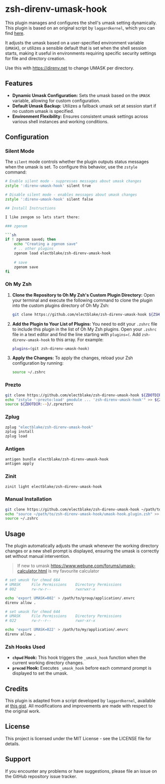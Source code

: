 # zsh-direnv-umask-hook

This plugin manages and configures the shell's umask setting dynamically. This plugin is based on an original script by `laggardkernel`, which you can find [here](https://gist.github.com/laggardkernel/38566f4473068c065f1a1ef15e6e1b4a).

It adjusts the umask based on a user-specified environment variable (`UMASK`), or utilizes a sensible default that is set when the shell session starts, making it useful in environments requiring specific security settings for file and directory creation.

Use this with <https://direnv.net> to change UMASK per directory.

## Features

- **Dynamic Umask Configuration:** Sets the umask based on the `UMASK` variable, allowing for custom configuration.
- **Default Umask Backup:** Utilizes a fallback umask set at session start if no custom umask is specified.
- **Environment Flexibility:** Ensures consistent umask settings across various shell instances and working conditions.

## Configuration

### Silent Mode

The `silent` mode controls whether the plugin outputs status messages when the umask is set. To configure this behavior, use the `zstyle` command:

```zsh
# Enable silent mode - suppresses messages about umask changes
zstyle ':direnv-umask-hook' silent true

# Disable silent mode - enables messages about umask changes
zstyle ':direnv-umask-hook' silent false

## Install Instructions

I like zengom so lets start there:

### zgenom

```sh
if ! zgenom saved; then
    echo "Creating a zgenom save"
    # .. other plugins
    zgenom load electblake/zsh-direnv-umask-hook
    
    # save
    zgenom save
fi
```

### Oh My Zsh

1. **Clone the Repository to Oh My Zsh's Custom Plugin Directory:**
   Open your terminal and execute the following command to clone the plugin into the custom plugins directory of Oh My Zsh:
   ```zsh
   git clone https://github.com/electblake/zsh-direnv-umask-hook ${ZSH_CUSTOM:-~/.oh-my-zsh/custom}/plugins/zsh-direnv-umask-hook
   ```

2. **Add the Plugin to Your List of Plugins:**
   You need to edit your `.zshrc` file to include this plugin in the list of Oh My Zsh plugins. Open your `.zshrc` file in a text editor and find the line starting with `plugins=(`. Add `zsh-direnv-umask-hook` to this array. For example:
   ```zsh
   plugins=(git zsh-direnv-umask-hook)
   ```

3. **Apply the Changes:**
   To apply the changes, reload your Zsh configuration by running:
   ```zsh
   source ~/.zshrc
   ```

### Prezto

```zsh
git clone https://github.com/electblake/zsh-direnv-umask-hook ${ZDOTDIR:-~}/.zprezto/contrib/zsh-direnv-umask-hook
echo "zstyle ':prezto:load' pmodule ... 'zsh-direnv-umask-hook'" >> ${ZDOTDIR:-~}/.zpreztorc
source ${ZDOTDIR:-~}/.zpreztorc
```

### Zplug

```zsh
zplug "electblake/zsh-direnv-umask-hook"
zplug install
zplug load
```

### Antigen

```zsh
antigen bundle electblake/zsh-direnv-umask-hook
antigen apply
```

### Zinit

```zsh
zinit light electblake/zsh-direnv-umask-hook
```

### Manual Installation

```zsh
git clone https://github.com/electblake/zsh-direnv-umask-hook ~/path/to/zsh-direnv-umask-hook
echo "source ~/path/to/zsh-direnv-umask-hook/umask-hook.plugin.zsh" >> ~/.zshrc
source ~/.zshrc
```

## Usage

The plugin automatically adjusts the umask whenever the working directory changes or a new shell prompt is displayed, ensuring the umask is correctly set without manual intervention.

> If new to umask <https://www.webune.com/forums/umask-calculator.html> is my favourite calculator

```bash
# set umask for chmod 664
# UMASK     File Permissions    Directory Permissions
# 002       rw-rw-r--           rwxrwxr-x

echo 'export UMASK=002' > /path/to/group/application/.envrc
direnv allow .

# set umask for chmod 644
# UMASK     File Permissions    Directory Permissions
# 022       rw-r--r--           rwxr-xr-x

echo 'export UMASK=022' > /path/to/my/application/.envrc
direnv allow .
```

### Zsh Hooks Used

- **`chpwd` Hook:** This hook triggers the `_umask_hook` function when the current working directory changes.
- **`precmd` Hook:** Executes `_umask_hook` before each command prompt is displayed to set the umask.

## Credits

This plugin is adapted from a script developed by `laggardkernel`, available at [this gist](https://gist.github.com/laggardkernel/38566f4473068c065f1a1ef15e6e1b4a). All modifications and improvements are made with respect to the original work.

## License

This project is licensed under the MIT License - see the LICENSE file for details.

## Support

If you encounter any problems or have suggestions, please file an issue on the GitHub repository issue tracker.

